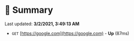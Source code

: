 # 📖 Summary
Last updated: **3/2/2021, 3:49:13 AM**

- `GET` [https://google.com](https://google.com) - **Up** (87ms)
